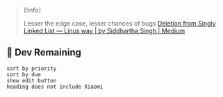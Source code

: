 >[!info]
>
>Lesser the edge case, lesser chances of bugs
>[Deletion from Singly Linked List — Linus way | by Siddhartha Singh | Medium](https://medium.com/@siddhusingh/deletion-from-singly-linked-list-linus-way-5c570e85ca90)

## 👹 Dev Remaining
```tasks
sort by priority
sort by due
show edit button
heading does not include Xiaomi
```
